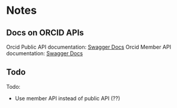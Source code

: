 # Notes

## Docs on ORCID APIs

Orcid Public API documentation: [Swagger Docs](https://pub.sandbox.orcid.org/v2.0/)
Orcid Member API documentation: [Swagger Docs](https://api.sandbox.orcid.org/v2.0/)

## Todo

Todo: 

 * Use member API instead of public API (??)
